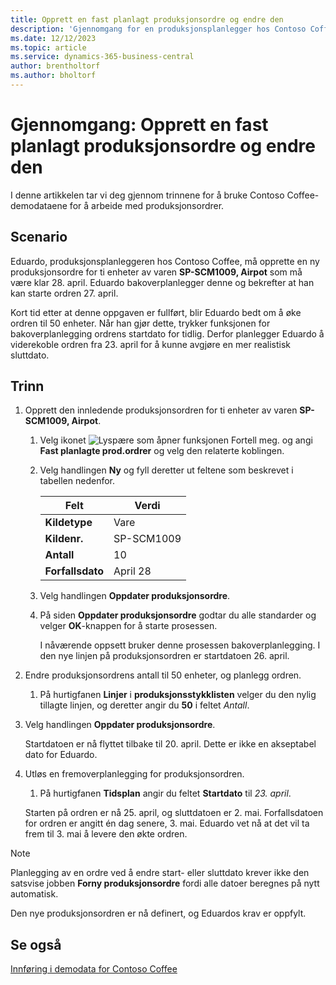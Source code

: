 ```yaml
---
title: Opprett en fast planlagt produksjonsordre og endre den
description: 'Gjennomgang for en produksjonsplanlegger hos Contoso Coffee som ønsker å opprette en fast planlagt produksjonsordre, og deretter endre den.'
ms.date: 12/12/2023
ms.topic: article
ms.service: dynamics-365-business-central
author: brentholtorf
ms.author: bholtorf
---
```


# <a name="walkthrough-create-a-firm-planned-production-order-and-change-it"></a>Gjennomgang: Opprett en fast planlagt produksjonsordre og endre den

I denne artikkelen tar vi deg gjennom trinnene for å bruke Contoso Coffee-demodataene for å arbeide med produksjonsordrer.  

## <a name="scenario"></a>Scenario

Eduardo, produksjonsplanleggeren hos Contoso Coffee, må opprette en ny produksjonsordre for ti enheter av varen **SP-SCM1009, Airpot** som må være klar 28. april. Eduardo bakoverplanlegger denne og bekrefter at han kan starte ordren 27. april.  

Kort tid etter at denne oppgaven er fullført, blir Eduardo bedt om å øke ordren til 50 enheter. Når han gjør dette, trykker funksjonen for bakoverplanlegging ordrens startdato for tidlig. Derfor planlegger Eduardo å viderekoble ordren fra 23. april for å kunne avgjøre en mer realistisk sluttdato.  

## <a name="steps"></a>Trinn

1. Opprett den innledende produksjonsordren for ti enheter av varen **SP-SCM1009, Airpot**.

    1. Velg ikonet ![Lyspære som åpner funksjonen Fortell meg.](../../media/ui-search/search_small.png "Fortell hva du vil gjøre") og angi **Fast planlagte prod.ordrer** og velg den relaterte koblingen.  

    2. Velg handlingen **Ny** og fyll deretter ut feltene som beskrevet i tabellen nedenfor.  

        |Felt  |Verdi  |
        |---------|---------|
        |**Kildetype** |Vare|
        |**Kildenr.** |SP-SCM1009|
        |**Antall** |10|
        |**Forfallsdato**|April 28  |

    3. Velg handlingen **Oppdater produksjonsordre**.  

    4. På siden **Oppdater produksjonsordre** godtar du alle standarder og velger **OK**-knappen for å starte prosessen.  

        I nåværende oppsett bruker denne prosessen bakoverplanlegging. I den nye linjen på produksjonsordren er startdatoen 26. april.  

2. Endre produksjonsordrens antall til 50 enheter, og planlegg ordren.  

    1. På hurtigfanen **Linjer** i **produksjonsstykklisten** velger du den nylig tillagte linjen, og deretter angir du **50** i feltet *Antall*.  

3. Velg handlingen **Oppdater produksjonsordre**.  

    Startdatoen er nå flyttet tilbake til 20. april. Dette er ikke en akseptabel dato for Eduardo.

4. Utløs en fremoverplanlegging for produksjonsordren.

    1. På hurtigfanen **Tidsplan** angir du feltet **Startdato** til *23. april*.

    Starten på ordren er nå 25. april, og sluttdatoen er 2. mai. Forfallsdatoen for ordren er angitt én dag senere, 3. mai. Eduardo vet nå at det vil ta frem til 3. mai å levere den økte ordren.

> [!NOTE]
> Planlegging av en ordre ved å endre start- eller sluttdato krever ikke den satsvise jobben **Forny produksjonsordre** fordi alle datoer beregnes på nytt automatisk.

Den nye produksjonsordren er nå definert, og Eduardos krav er oppfylt.  

## <a name="see-also"></a>Se også

[Innføring i demodata for Contoso Coffee](../contoso-coffee-intro.md)  
